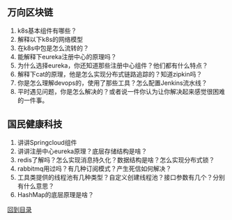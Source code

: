 ## 万向区块链
1. k8s基本组件有哪些？
2. 解释以下k8s的网络模型
3. 在k8s中包是怎么流转的？
4. 能解释下eureka注册中心的原理吗？
5. 为什么选择eureka，你还知道那些注册中心组件？他们都有什么特点？
6. 解释下cat的原理，他是怎么实现分布式链路追踪的？知道zipkin吗？
7. 你是怎么理解devops的，使用了那些工具？怎么配置Jenkins流水线？
8. 平时遇见问题，你是怎么解决的？或者说一件你认为让你解决起来感觉很困难的一件事。
## 国民健康科技
1. 讲讲Springcloud组件
2. 讲讲注册中心eureka原理？底层存储结构是啥？
3. redis了解吗？怎么实现消息持久化？数据结构是啥？怎么实现分布式锁？
4. rabbitmq用过吗？有几种订阅模式？产生死信如何解决？
5. 工具类提供的线程池有几种类型？自定义创建线程池？接口参数有几个？分别有什么意思？
6. HashMap的底层原理是啥？

[回到目录](https://github.com/jiujiuhouse/Real-Interview-Question/blob/master/README.md)
